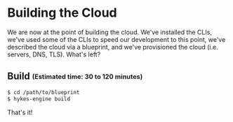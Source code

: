 # Building the Cloud

We are now at the point of building the cloud. We've installed the CLIs, we've used some of the
CLIs to speed our development to this point, we've described the cloud via a blueprint, and we've
provisioned the cloud (i.e. servers, DNS, TLS). What's left?

## Build <sub><sup>(Estimated time: 30 to 120 minutes)</sup></sub>

```bash
$ cd /path/to/blueprint
$ hykes-engine build
```

That's it!
